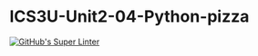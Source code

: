 # ICS3U-Unit2-04-Python-pizza

[![GitHub's Super Linter](https://github.com/matthew-meech/ICS3U-Unit2-04-Python-pizza/workflows/GitHub's%20Super%20Linter/badge.svg)](https://github.com/matthew-meech/ICS3U-Unit2-04-Python-pizza/actions)
